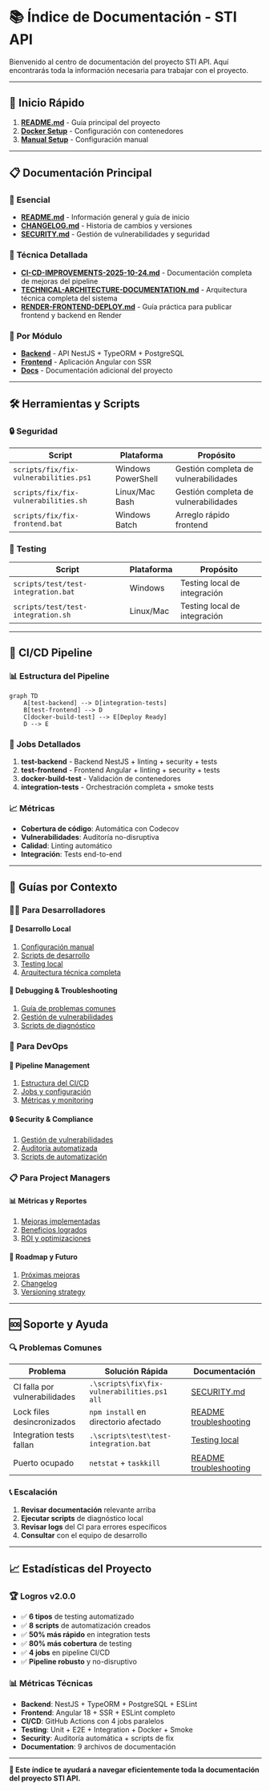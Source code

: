 # 📚 Índice de Documentación - STI API

Bienvenido al centro de documentación del proyecto STI API. Aquí encontrarás toda la información necesaria para trabajar con el proyecto.

---

## 🚀 Inicio Rápido

1. **[README.md](README.md)** - Guía principal del proyecto
2. **[Docker Setup](README.md#-puesta-en-marcha-rápida-con-docker)** - Configuración con contenedores
3. **[Manual Setup](README.md#️-configuración-manual)** - Configuración manual

---

## 📋 Documentación Principal

### 🎯 **Esencial**
- **[README.md](README.md)** - Información general y guía de inicio
- **[CHANGELOG.md](CHANGELOG.md)** - Historia de cambios y versiones
- **[SECURITY.md](SECURITY.md)** - Gestión de vulnerabilidades y seguridad

### 🔧 **Técnica Detallada**
- **[CI-CD-IMPROVEMENTS-2025-10-24.md](CI-CD-IMPROVEMENTS-2025-10-24.md)** - Documentación completa de mejoras del pipeline
- **[TECHNICAL-ARCHITECTURE-DOCUMENTATION.md](TECHNICAL-ARCHITECTURE-DOCUMENTATION.md)** - Arquitectura técnica completa del sistema
- **[RENDER-FRONTEND-DEPLOY.md](deployment/RENDER-FRONTEND-DEPLOY.md)** - Guía práctica para publicar frontend y backend en Render

### 📁 **Por Módulo**
- **[Backend](backend/README.md)** - API NestJS + TypeORM + PostgreSQL
- **[Frontend](frontend/README.md)** - Aplicación Angular con SSR
- **[Docs](docs/)** - Documentación adicional del proyecto

---

## 🛠️ Herramientas y Scripts

### 🔒 **Seguridad**
| Script | Plataforma | Propósito |
|--------|------------|-----------|
| `scripts/fix/fix-vulnerabilities.ps1` | Windows PowerShell | Gestión completa de vulnerabilidades |
| `scripts/fix/fix-vulnerabilities.sh` | Linux/Mac Bash | Gestión completa de vulnerabilidades |
| `scripts/fix/fix-frontend.bat` | Windows Batch | Arreglo rápido frontend |

### 🧪 **Testing**
| Script | Plataforma | Propósito |
|--------|------------|-----------|
| `scripts/test/test-integration.bat` | Windows | Testing local de integración |
| `scripts/test/test-integration.sh` | Linux/Mac | Testing local de integración |

---

## 🔄 CI/CD Pipeline

### 📊 **Estructura del Pipeline**
```mermaid
graph TD
    A[test-backend] --> D[integration-tests]
    B[test-frontend] --> D  
    C[docker-build-test] --> E[Deploy Ready]
    D --> E
```

### 📝 **Jobs Detallados**
1. **test-backend** - Backend NestJS + linting + security + tests
2. **test-frontend** - Frontend Angular + linting + security + tests  
3. **docker-build-test** - Validación de contenedores
4. **integration-tests** - Orchestración completa + smoke tests

### 📈 **Métricas**
- **Cobertura de código**: Automática con Codecov
- **Vulnerabilidades**: Auditoría no-disruptiva
- **Calidad**: Linting automático
- **Integración**: Tests end-to-end

---

## 🎯 Guías por Contexto

### 👨‍💻 **Para Desarrolladores**

#### 🔧 **Desarrollo Local**
1. [Configuración manual](README.md#️-configuración-manual)
2. [Scripts de desarrollo](README.md#-referencia-rápida-de-comandos)
3. [Testing local](README.md#-scripts-de-automatización)
4. [Arquitectura técnica completa](TECHNICAL-ARCHITECTURE-DOCUMENTATION.md)

#### 🐛 **Debugging & Troubleshooting**
1. [Guía de problemas comunes](README.md#-troubleshooting)
2. [Gestión de vulnerabilidades](SECURITY.md)
3. [Scripts de diagnóstico](CI-CD-IMPROVEMENTS-2025-10-24.md#-archivos-creadosmodificados)

### 🔧 **Para DevOps**

#### 🚀 **Pipeline Management**
1. [Estructura del CI/CD](CI-CD-IMPROVEMENTS-2025-10-24.md#-nuevo-flujo-del-ci-pipeline)
2. [Jobs y configuración](CI-CD-IMPROVEMENTS-2025-10-24.md#️-principales-mejoras-implementadas)
3. [Métricas y monitoring](CI-CD-IMPROVEMENTS-2025-10-24.md#-beneficios-logrados)

#### 🔒 **Security & Compliance**
1. [Gestión de vulnerabilidades](SECURITY.md)
2. [Auditoría automatizada](CI-CD-IMPROVEMENTS-2025-10-24.md#-gestión-de-vulnerabilidades-de-seguridad)
3. [Scripts de automatización](SECURITY.md#️-herramientas-añadidas)

### 📋 **Para Project Managers**

#### 📊 **Métricas y Reportes**
1. [Mejoras implementadas](CI-CD-IMPROVEMENTS-2025-10-24.md#-resumen-ejecutivo)
2. [Beneficios logrados](CI-CD-IMPROVEMENTS-2025-10-24.md#-beneficios-logrados)
3. [ROI y optimizaciones](CI-CD-IMPROVEMENTS-2025-10-24.md#-métricas-de-mejora)

#### 🔮 **Roadmap y Futuro**
1. [Próximas mejoras](CI-CD-IMPROVEMENTS-2025-10-24.md#-próximas-mejoras-sugeridas)
2. [Changelog](CHANGELOG.md#-roadmap)
3. [Versioning strategy](CHANGELOG.md)

---

## 🆘 Soporte y Ayuda

### 🔍 **Problemas Comunes**

| Problema | Solución Rápida | Documentación |
|----------|-----------------|---------------|
| CI falla por vulnerabilidades | `.\scripts\fix\fix-vulnerabilities.ps1 all` | [SECURITY.md](SECURITY.md) |
| Lock files desincronizados | `npm install` en directorio afectado | [README troubleshooting](README.md#-troubleshooting) |
| Integration tests fallan | `.\scripts\test\test-integration.bat` | [Testing local](README.md#-scripts-de-automatización) |
| Puerto ocupado | `netstat` + `taskkill` | [README troubleshooting](README.md#-troubleshooting) |

### 📞 **Escalación**
1. **Revisar documentación** relevante arriba
2. **Ejecutar scripts** de diagnóstico local
3. **Revisar logs** del CI para errores específicos
4. **Consultar** con el equipo de desarrollo

---

## 📈 Estadísticas del Proyecto

### 🏆 **Logros v2.0.0**
- ✅ **6 tipos** de testing automatizado
- ✅ **8 scripts** de automatización creados
- ✅ **50% más rápido** en integration tests
- ✅ **80% más cobertura** de testing
- ✅ **4 jobs** en pipeline CI/CD
- ✅ **Pipeline robusto** y no-disruptivo

### 📊 **Métricas Técnicas**
- **Backend**: NestJS + TypeORM + PostgreSQL + ESLint
- **Frontend**: Angular 18 + SSR + ESLint completo
- **CI/CD**: GitHub Actions con 4 jobs paralelos
- **Testing**: Unit + E2E + Integration + Docker + Smoke
- **Security**: Auditoría automática + scripts de fix
- **Documentation**: 9 archivos de documentación

---

**🎯 Este índice te ayudará a navegar eficientemente toda la documentación del proyecto STI API.**